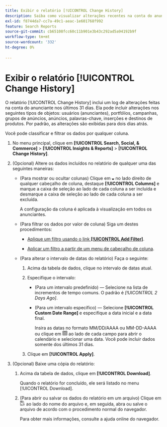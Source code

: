 ```yaml
---
title: Exibir o relatório [!UICONTROL Change History]
description: Saiba como visualizar alterações recentes na conta do anunciante.
exl-id: f8744da7-cc7a-49c1-aeac-1e601768f992
feature: Search Reports
source-git-commit: cb65108fcc60c11b901e3b43c292ad5a94192b9f
workflow-type: tm+mt
source-wordcount: '332'
ht-degree: 0%

---
```


# Exibir o relatório [!UICONTROL Change History]

O relatório [!UICONTROL Change History] inclui um log de alterações feitas na conta do anunciante nos últimos 31 dias. Ela pode incluir alterações nos seguintes tipos de objetos: usuários (anunciantes), portfólios, campanhas, grupos de anúncios, anúncios, palavras-chave, inserções e destinos de produtos. Por padrão, as alterações são exibidas para dois dias atrás.

Você pode classificar e filtrar os dados por qualquer coluna.

1. No menu principal, clique em **[!UICONTROL Search, Social, & Commerce]** > **[!UICONTROL Insights & Reports]** > **[!UICONTROL Change History]**.

1. (Opcional) Altere os dados incluídos no relatório de qualquer uma das seguintes maneiras:

   * (Para mostrar ou ocultar colunas) Clique em ![Seta para baixo](/help/search-social-commerce/assets/arrow-down-expand.png "Seta para baixo") no lado direito de qualquer cabeçalho de coluna, destaque **[!UICONTROL Columns]** e marque a caixa de seleção ao lado de cada coluna a ser incluída e desmarque a caixa de seleção ao lado de cada coluna a ser excluída.

     A configuração da coluna é aplicada à visualização em todos os anunciantes.

   * (Para filtrar os dados por valor de coluna) Siga um destes procedimentos:

      * [Aplique um filtro usando o link **[!UICONTROL Add Filter]**](/help/search-social-commerce/common-tasks/data-views/ad-hoc-settings/column-filter-apply-from-column-heading.md).

      * [Aplicar um filtro a partir de um menu de cabeçalho de coluna](/help/search-social-commerce/common-tasks/data-views/ad-hoc-settings/column-filter-apply-from-column-heading.md).

   * (Para alterar o intervalo de datas do relatório) Faça o seguinte:

      1. Acima da tabela de dados, clique no intervalo de datas atual.

      1. Especifique o intervalo:

         * (Para um intervalo predefinido) — Selecione na lista de incrementos de tempo comuns. O padrão é *[!UICONTROL 2 Days Ago]*.

         * (Para um intervalo específico) — Selecione **[!UICONTROL Custom Date Range]** e especifique a data inicial e a data final.

           Insira as datas no formato MM/DD/AAAA ou MM-DD-AAAA ou clique em ![Calendário](/help/search-social-commerce/assets/calendar.png "Calendário") ao lado de cada campo para abrir o calendário e selecionar uma data. Você pode incluir dados somente dos últimos 31 dias.

      1. Clique em **[!UICONTROL Apply]**.

1. (Opcional) Baixe uma cópia do relatório:

   1. Acima da tabela de dados, clique em **[!UICONTROL Download]**.

      Quando o relatório for concluído, ele será listado no menu [!UICONTROL Download].

   1. (Para abrir ou salvar os dados do relatório em um arquivo) Clique em ![Baixar Relatório como XLS](/help/search-social-commerce/assets/download-spreadsheet2.png "Baixar Relatório como XLS") ao lado do nome do arquivo e, em seguida, abra ou salve o arquivo de acordo com o procedimento normal do navegador.

      Para obter mais informações, consulte a ajuda online do navegador.
